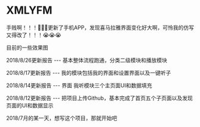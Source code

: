 # XMLYFM
手贱啊！！！🤗🤗🤗更新了手机APP，发现喜马拉雅界面变化好大啊，可怜我的仿写又得改了！！！😭😭😭

目前的一些效果图

2018/8/26更新报告 ---
基本整体流程跑通，分类二级模块和播放模块

2018/8/17更新报告 ---
我的模块包括我的界面和设置界面以及一键听子

2018/8/14更新报告 --- 界面
我听模块三个主页面UI和数据填充

2018/8/12更新报告 ---
把项目上传Github，基本完成了首页五个子页面以及发现页面的UI和数据显示

2018/7月的某一天，想写这个项目，那就开始吧
